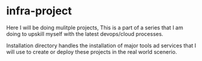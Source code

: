# infra-project

Here I will be doing mulitple projects, This is a part of a series that I am doing to upskill myself with the latest devops/cloud processes. 

Installation directory handles the installation of major tools ad services that I will use to create or deploy these projects in the real world scenerio.